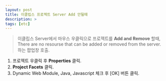 ```yaml
---
layout: post
title: 이클립스 프로젝트 Server Add 안될때
description: >
tags: [etc]
---
```


> 이클립스 Server에서 마우스 우클릭으로 프로젝트를 **Add and Remove** 할때,  There are no resourse that can be added or removed from the server. 하는 팝업창 호출.

1. 프로젝트 우클릭 후 **Properties** 클릭.
2. **Project Facets** 클릭.
3. Dynamic Web Module, Java, Javascript 체크 후 [OK] 버튼 클릭.

